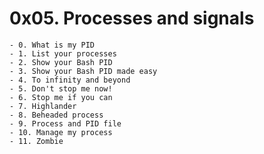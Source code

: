 # 0x05. Processes and signals

	- 0. What is my PID
	- 1. List your processes
	- 2. Show your Bash PID
	- 3. Show your Bash PID made easy
	- 4. To infinity and beyond
	- 5. Don't stop me now!
	- 6. Stop me if you can
	- 7. Highlander
	- 8. Beheaded process
	- 9. Process and PID file
	- 10. Manage my process
	- 11. Zombie
